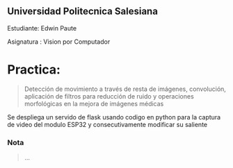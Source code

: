 ## Universidad Politecnica Salesiana
Estudiante: Edwin Paute

Asignatura : Vision por Computador

# Practica: 
> Detección de movimiento a través de resta de imágenes, convolución, aplicación de filtros para reducción
de ruido y operaciones morfológicas en la mejora de imágenes médicas

Se despliega un servido de flask usando codigo en python para la captura de video del modulo ESP32 y consecutivamente modificar su saliente

### Nota
> ...
